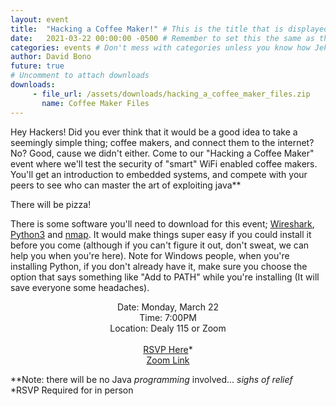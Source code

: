 ```yaml
---
layout: event
title:  "Hacking a Coffee Maker!" # This is the title that is displayed to users
date:   2021-03-22 00:00:00 -0500 # Remember to set this the same as the filename to avoid confusion
categories: events # Don't mess with categories unless you know how Jekyll works
author: David Bono
future: true
# Uncomment to attach downloads
downloads:
     - file_url: /assets/downloads/hacking_a_coffee_maker_files.zip
       name: Coffee Maker Files
---
```

Hey Hackers! Did you ever think that it would be a good idea to take a seemingly simple thing; coffee makers, and connect them to the internet? No? Good, cause we didn't either. Come to our "Hacking a Coffee Maker" event where we'll test the security of "smart" WiFi enabled coffee makers. You'll get an introduction to embedded systems, and compete with your peers to see who can master the art of exploiting java**

There will be pizza!

There is some software you'll need to download for this event; [Wireshark](https://www.wireshark.org/#download), [Python3](https://www.python.org/downloads/) and [nmap](https://nmap.org/download.html). It would make things super easy if you could install it before you come (although if you can't figure it out, don't sweat, we can help you when you're here). Note for Windows people, when you're installing Python, if you don't already have it, make sure you choose the option that says something like "Add to PATH" while you're installing (It will save everyone some headaches). 



<p style="text-align: center">
Date: Monday, March 22<br>
Time: 7:00PM<br>
Location: Dealy 115 or Zoom<br>
<br>
<span><a href="https://forms.gle/dmZPJZNbTUbLy2hy5">RSVP Here</a>*</span><br>
<a href="https://fordham.zoom.us/j/82305560222">Zoom Link</a><br>
</p>

\*\*Note: there will be no Java *programming* involved... *sighs of relief* <br>
*RSVP Required for in person

